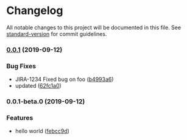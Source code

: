 # Changelog

All notable changes to this project will be documented in this file. See [standard-version](https://github.com/conventional-changelog/standard-version) for commit guidelines.

### [0.0.1](https://github.com/anudeepreddy528/helloworld/compare/v0.0.1-beta.0...v0.0.1) (2019-09-12)


### Bug Fixes

* JIRA-1234 Fixed bug on foo ([b4993a6](https://github.com/anudeepreddy528/helloworld/commit/b4993a6))
* updated ([62fc1a0](https://github.com/anudeepreddy528/helloworld/commit/62fc1a0))

### 0.0.1-beta.0 (2019-09-12)


### Features

* hello world ([febcc9d](https://github.com/anudeepreddy528/helloworld/commit/febcc9d))
